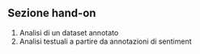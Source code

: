 ## Sezione hand-on
1. Analisi di un dataset annotato
2. Analisi testuali a partire da annotazioni di sentiment
